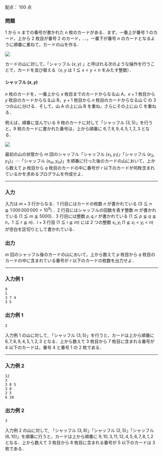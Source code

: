 配点： $100$ 点

### 問題

$1$ から $n$ までの番号が書かれた $n$ 枚のカードがある．まず，一番上が番号 $1$ のカード，上から $2$ 枚目が番号 $2$ のカード，$\ldots$，一番下が番号 $n$ のカードとなるように順番に重ねて，カードの山を作る．

![](https://img.atcoder.jp/joi2009yo/2009-yo-t5-1.png)

カードの山に対して，「シャッフル $(x, y)$ 」と呼ばれる次のような操作を行うことで，カードを並び替える（$x, y$ は $1 \leqq x < y < n$ をみたす整数）．

#### シャッフル $(x, y)$
$n$ 枚のカードを，一番上から $x$ 枚目までのカードからなる山 A，$x + 1$ 枚目から $y$ 枚目のカードからなる山 B，$y + 1$ 枚目から $n$ 枚目のカードからなる山 C  の $3$ つの山に分ける．そして，山 A の上に山 B を重ね，さらにその上に山 C を重ねる．

例えば，順番に並んでいる $9$ 枚のカードに対して「シャッフル $(3, 5)$」を行うと，$9$ 枚のカードに書かれた番号は，上から順番に $6, 7, 8, 9, 4, 5, 1, 2, 3$ となる．

![](https://img.atcoder.jp/joi2009yo/2009-yo-t5-2.png)

最初の山の状態から $m$ 回のシャッフル「シャッフル $(x_1, y_1)$」「シャッフル $(x_2, y_2)$」$\cdots$「シャッフル $(x_m, y_m)$」を順番に行った後のカードの山において，上から数えて $p$ 枚目から $q$ 枚目のカードの中に番号が $r$ 以下のカードが何枚含まれているかを求めるプログラムを作成せよ．

---

### 入力

入力は $m + 3$ 行からなる．$1$ 行目にはカードの枚数 $n$ が書かれている ($3 \leqq n \leqq 1\,000\,000\,000 = 10^9$) ．$2$ 行目にはシャッフルの回数を表す整数 $m$ が書かれている ($1 \leqq m \leqq 5000$)．$3$ 行目には整数 $p, q, r$ が書かれている ($1 \leqq p \leqq q \leqq n$，$1 \leqq r \leqq n$)．$i + 3$ 行目 ($1 \leqq i \leqq m$) には $2$ つの整数 $x_i, y_i$ ($1 \leqq x_i < y_i < n$) が空白を区切りとして書かれている．

### 出力

$m$ 回のシャッフル後のカードの山において，上から数えて $p$ 枚目から $q$ 枚目のカードの中に含まれている番号が $r$ 以下のカードの枚数を出力せよ．

---

### 入力例 1

~~~
9
1
3 7 4
3 5
~~~

### 出力例 1

~~~
2
~~~

入力例 $1$ の山に対して, 「シャッフル $(3, 5)$」を行うと，カードは上から順番に $6, 7, 8, 9, 4, 5, 1, 2, 3$ となる．上から数えて $3$ 枚目から $7$ 枚目に含まれる番号が $4$ 以下のカードは，番号 $4$ と番号 $1$ の $2$ 枚である．

---

### 入力例 2

~~~
12
3
3 8 5
3 8
2 5
6 10
~~~

### 出力例 2

~~~
3
~~~

入力例 $2$ の山に対して, 「シャッフル $(3, 8)$」「シャッフル $(2, 5)$」「シャッフル $(6, 10)$」を順番に行うと，カードは上から順番に $9, 10, 3, 11, 12, 4, 5, 6, 7, 8, 1, 2$ となる．上から数えて $3$ 枚目から $8$ 枚目に含まれる番号が $5$ 以下のカードは $3$ 枚である．
